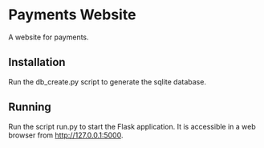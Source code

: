 Payments Website
============

A website for payments.



Installation
------------

Run the db_create.py script to generate the sqlite database.



Running
-------

Run the script run.py to start the Flask application. It is accessible in a web browser from http://127.0.0.1:5000.





